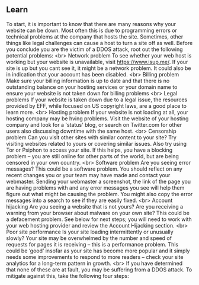
## Learn

To start, it is important to know that there are many reasons why your website can be down. Most often this is due to programming errors or technical problems at the company that hosts the site. Sometimes, other things like legal challenges can cause a host to turn a site off as well. Before you conclude you are the victim of a DDOS attack, root out the following potential problems:
&lt;br&gt;
Network problem
To see whether your web host is working but your website is unavailable, visit https://www.isup.me/. If your site is up but you cant see it, it might be a network problem. It could also be in indication that your account has been disabled.
&lt;br&gt;
Billing problem
Make sure your billing information is up to date and that there is no outstanding balance on your hosting services or your domain name to ensure your website is not taken down for billing problems
&lt;br&gt;
Legal problems
If your website is taken down due to a legal issue, the resources provided by EFF, while focused on US copyright laws, are a good place to learn more.
&lt;br&gt;
Hosting problem
If your website is not loading at all, your hosting company may be hving problems. Visit the website of your hosting company and look for a &#39;status&#39; blog, or search on Twitter.com for other users also discussing downtime with the same host.
&lt;br&gt;
Censorship problem
Can you visit other sites with similar content to your site? Try visiting websites related to yours or covering similar issues. Also try using Tor or Psiphon to access your site. If this helps, you have a blocking problem – you are still online for other parts of the world, but are being censored in your own country.
&lt;br&gt;
Software problem
Are you seeing error messages? This could be a software problem. You should reflect on any recent changes you or your team may have made and contact your webmaster. Sending your webmaster a screenshot, the link of the page you are having problems with and any error messages you see will help them figure out what might be causing the problem. You might also copy the error messages into a search to see if they are easily fixed.
&lt;br&gt;
Account hijacking
Are you seeing a website that is not yours? Are you receiving a warning from your browser about malware on your own site? This could be a defacement problem. See below for next steps; you will need to work with your web hosting provider and review the Account Hijacking section.
&lt;br&gt;
Poor site performance
Is your site loading intermittently or unusually slowly? Your site may be overwhelmed by the number and speed of requests for pages it is receiving – this is a performance problem. This could be ‘good’ insofar as your site has become more popular and it simply needs some improvements to respond to more readers – check your site analytics for a long-term pattern in growth.
&lt;br&gt;
If you have determined that none of these are at fault, you may be suffering from a DDOS attack. To mitigate against this, take the following four steps: